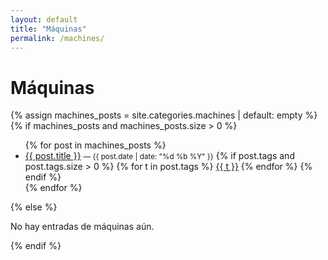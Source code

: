 ```yaml
---
layout: default
title: "Máquinas"
permalink: /machines/
---
```


# Máquinas

{% assign machines_posts = site.categories.machines | default: empty %}
{% if machines_posts and machines_posts.size > 0 %}
<ul>
  {% for post in machines_posts %}
  <li>
    <a href="{{ post.url | relative_url }}">{{ post.title }}</a>
    <small> — {{ post.date | date: "%d %b %Y" }}</small>
    {% if post.tags and post.tags.size > 0 %}
      <span class="tag-list">
        {% for t in post.tags %}
          <span class="tag-badge">
            <a href="{{ t | slugify | prepend: '/tags/' | append: '/' | relative_url }}">{{ t }}</a>
          </span>
        {% endfor %}
      </span>
    {% endif %}
  </li>
  {% endfor %}
</ul>
{% else %}
<p>No hay entradas de máquinas aún.</p>
{% endif %}
